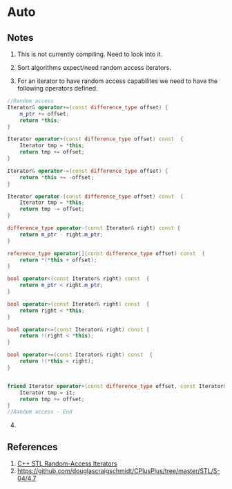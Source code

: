 # Auto

## Notes

1. This is not currently compiling. Need to look into it.

2. Sort algorithms expect/need random access iterators. 

3. For an iterator to have random access capabilites we need to have the following operators defined.

```cpp
//Random access
Iterator& operator+=(const difference_type offset) {
	m_ptr += offset;
	return *this;
}

Iterator operator+(const difference_type offset) const  {
	Iterator tmp = *this;
	return tmp += offset;
}

Iterator& operator-=(const difference_type offset) {
	return *this += -offset;
}

Iterator operator-(const difference_type offset) const  {
	Iterator tmp = *this;
	return tmp -= offset;
}

difference_type operator-(const Iterator& right) const {
	return m_ptr - right.m_ptr;
}

reference_type operator[](const difference_type offset) const  {
	return *(*this + offset);
}

bool operator<(const Iterator& right) const  {
	return m_ptr < right.m_ptr;
}

bool operator>(const Iterator& right) const  {
	return right < *this;
}

bool operator<=(const Iterator& right) const {
	return !(right < *this);
}

bool operator>=(const Iterator& right) const  {
	return !(*this < right);
}


friend Iterator operator+(const difference_type offset, const Iterator& it){
	Iterator tmp = it;
	return tmp += offset;
}
//Random access - End
```

4. 

## References

1. [C++ STL Random-Access Iterators](https://www.youtube.com/watch?v=KUB0-2frHJw)
2. https://github.com/douglascraigschmidt/CPlusPlus/tree/master/STL/S-04/4.7

